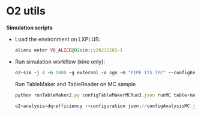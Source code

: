 # O2 utils

**Simulation scripts**
- Load the environment on LXPLUS:
  ```ruby
  alienv enter VO_ALICE@O2sim::v20211203-1
  ```
- Run simulation workflow (kine only):
  ```ruby
  o2-sim -j 4 -n 1000 -g external -o sgn -m "PIPE ITS TPC" --configKeyValues "GeneratorExternal.fileName=$O2DPG_ROOT/MC/config/PWGDQ/external/generator/GeneratorCocktailPromptCharmoniaToMuonEvtGen_pp13TeV.C;GeneratorExternal.funcName=GeneratorCocktailPromptCharmoniaToMuonEvtGen_pp13TeV()"
  ```
  
  
  Run TableMaker and TableReader on MC sample
  
  ```ruby
  python runTableMaker2.py configTableMakerMCRun3.json runMC table-maker-m-c:processMuonOnlyWithCov:true
  ```
  
  ```ruby
  o2-analysis-dq-efficiency --configuration json://configAnalysisMC.json --aod-writer-json writerConfiguration_dileptons.json -b
  ```
